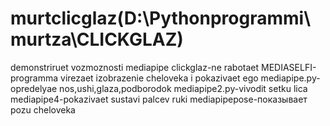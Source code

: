 # murtclicglaz(D:\Pythonprogrammi\murtza\CLICKGLAZ)
demonstriruet vozmoznosti mediapipe
clickglaz-ne rabotaet
MEDIASELFI-programma virezaet izobrazenie cheloveka i pokazivaet ego
mediapipe.py-opredelyae nos,ushi,glaza,podborodok
mediapipe2.py-vivodit setku lica
mediapipe4-pokazivaet sustavi palcev ruki
mediapipepose-показывает pozu cheloveka
